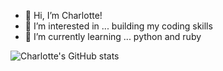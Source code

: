 - 👋 Hi, I’m Charlotte!
- 👀 I’m interested in ... building my coding skills
- 🌱 I’m currently learning ... python and ruby

![Charlotte's GitHub stats](https://github-readme-stats.vercel.app/api?username=charcharcodes&show_icons=true&theme=cobalt)
